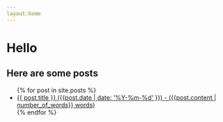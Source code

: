 ```yaml
---
layout:home
---
```


# Hello

## Here are some posts

<ul>
  {% for post in site.posts %}
    <li>
      <a href="{{ post.url | remove: ".html" }}">{{ post.title }} ({{post.date | date: '%Y-%m-%d' }}) - ({{post.content | number_of_words}} words)</a>
    </li>
  {% endfor %}
</ul>
